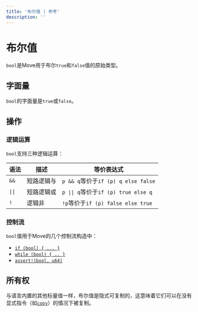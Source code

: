 ```yaml
---
title: '布尔值 | 参考'
description: ''
---
```


# 布尔值

`bool`是Move用于布尔`true`和`false`值的原始类型。

## 字面量

`bool`的字面量是`true`或`false`。

## 操作

### 逻辑运算

`bool`支持三种逻辑运算：

| 语法                    | 描述                  | 等价表达式                                               |
| ------------------------- | ---------------------------- | ------------------------------------------------------------------- |
| `&&`                      | 短路逻辑与 | `p && q`等价于`if (p) q else false`                     |
| <code>&vert;&vert;</code> | 短路逻辑或  | <code>p &vert;&vert; q</code>等价于`if (p) true else q` |
| `!`                       | 逻辑非             | `!p`等价于`if (p) false else true`                      |

### 控制流

`bool`值用于Move的几个控制流构造中：

- [`if (bool) { ... }`](./../control-flow/conditionals_zh)
- [`while (bool) { .. }`](./../control-flow/loops_zh)
- [`assert!(bool, u64)`](./../abort-and-assert_zh)

## 所有权

与语言内置的其他标量值一样，布尔值是隐式可复制的，这意味着它们可以在没有显式指令（如[`copy`](.././variables_zh#move-and-copy)）的情况下被复制。
